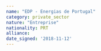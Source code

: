 ```yaml
---
name: "EDP - Energias de Portugal"
category: private_sector
nature: "Entreprise"
nationality: PRT
alliance: 
date_signed: '2018-11-12'
---
```

    